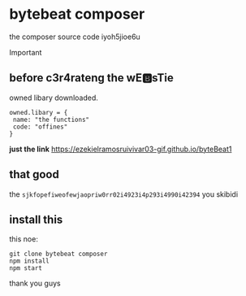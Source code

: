 # bytebeat composer

the composer source code iyoh5jioe6u
> [!IMPORTANT]
> ## before c3r4rateng the wE🅱️sTie
> owned libary downloaded.
> ```
> owned.libary = {
>  name: "the functions"
>  code: "offines"
> }
> ```

**just the link** https://ezekielramosruivivar03-gif.github.io/byteBeat1
## that good
the `sjkfopefiweofewjaopriw0rr02i4923i4p293i4990i42394`
you skibidi

## install this

this noe:<br>
```
git clone bytebeat composer
npm install
npm start
```
thank you guys
